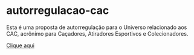 # autorregulacao-cac
Esta é uma proposta de autorregulação para o Universo relacionado aos CAC, acrônimo para Caçadores, Atiradores Esportivos e Colecionadores.

[Clique aqui](./index.md "Clique aqui")